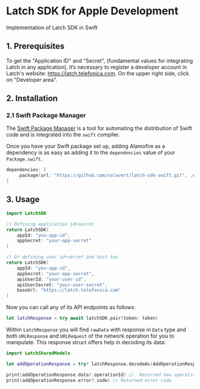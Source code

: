 # Latch SDK for Apple Development

Implementation of Latch SDK in Swift

## 1. Prerequisites

To get the "Application ID" and "Secret", (fundamental values for integrating Latch in any application), it’s necessary to register a developer account in Latch's website: https://latch.telefonica.com. On the upper right side, click on "Developer area".

## 2. Installation

### 2.1 Swift Package Manager
The [Swift Package Manager](https://swift.org/package-manager/) is a tool for automating the distribution of Swift code and is integrated into the `swift` compiler. 

Once you have your Swift package set up, adding Alamofire as a dependency is as easy as adding it to the `dependencies` value of your `Package.swift`.

```swift
dependencies: [
    .package(url: "https://github.com/salavert/latch-sdk-swift.git", .upToNextMajor(from: "0.1.0"))
]
```


## 3. Usage

```swift
import LatchSDK

// Defining application id+secret
return LatchSDK(
    appId: "you-app-id",
    appSecret: "your-app-secret"
)

// Or defining user id+secret and host too
return LatchSDK(
    appId: "you-app-id",
    appSecret: "your-app-secret",
    apiUserId: "your-user-id",
    apiUserSecret: "your-user-secret",
    baseUrl: "https://latch.telefonica.com"
)
```

Now you can call any of its API endpoints as follows:

```swift
let latchResponse = try await latchSDK.pair(token: token)
```
Within `LatchResponse` you will find `rawData` with response in `Data` type  and both `URLResponse` and `URLRequest` of the network operation for you to manipulate. This response struct offers help in decoding its data:

```swift
import LatchSharedModels

let addOperationResponse = try? latchResponse.decodeAs(AddOperationResponse.self)

print(addOperationResponse.data?.operationId) //  Returned new operation id
print(addOperationResponse.error?.code) // Returned error code
```
